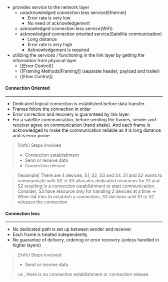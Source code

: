 - provides service to the network layer
	- unacknowledged connection less service(Ethernet)
		- Error rate is very low
		- No need of acknowledgement
	- acknowledged connection less service(WiFi)
	- acknowledged connection oriented service(Satellite communication)
		- Long distance
		- Error rate is very high
		- Acknowledgement is required
- utilizing the services / functioning in the link layer by getting the information from physical layer
	- [[Error Control]]
	- [[Framing Methods|Framing]] (separate header, payload and trailer)
	- [[Flow Control]]

#### Connection Oriented
---
- Dedicated logical connection is established before data transfer. 
- Frames follow the connection in order
- Error correction and recovery is guaranteed by link layer.
- For a satellite communication, before sending the frames, sender and receiver agree on communication (hand shake). And each frame is acknowledged to make the communication reliable as it is long distance and is error prone

>[!info] Steps involved
>- Connection establishment
>- Send or receive data
>- Connection release

>[!example]
>There are 4 devices, S1, S2, S3 and S4. S1 and S2 wants to communicate with S3 => S3 allocates dedicated resources for S1 and S2 resulting in a connection establishment to start communication. Consider, S3 have resource only for handling 2 devices at a time => When S4 tries to establish a connection, S3 declines until S1 or S2 releases the connection

#### Connection less
---
- No dedicated path is set up between sender and receiver
- Each frame is treated independently
- No guarantee of delivery, ordering or error recovery (unless handled in higher layers)

>[!info] Steps involved
>- Send or receive data
>  
>i.e., there is no connection establishment or connection release
